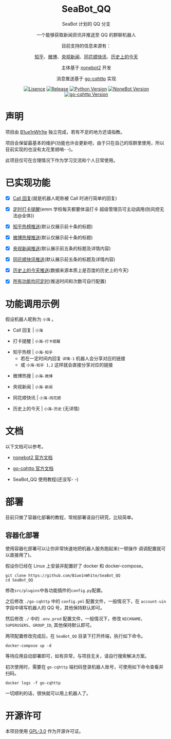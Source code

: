 <div align="center">

# SeaBot_QQ

SeaBot 计划的 QQ 分支

一个能够获取新闻资讯并推送至 QQ 的群聊机器人

目前支持的信息来源有：

[知乎](https://www.zhihu.com/)、[微博](https://weibo.com/)、[央视新闻](https://news.cctv.com/)、[同花顺快讯](https://news.10jqka.com.cn/realtimenews.html)、[历史上的今天](https://baike.baidu.com/calendar/)

主体基于 [nonebot2](https://github.com/nonebot/nonebot2) 开发

消息推送基于 [go-cqhttp](https://github.com/Mrs4s/go-cqhttp) 实现

[![Lisence](https://img.shields.io/github/license/B1ue1nWh1te/SeaBot_QQ)](https://github.com/B1ue1nWh1te/SeaBot_QQ/blob/main/LICENSE)
[![Release](https://img.shields.io/github/v/release/B1ue1nWh1te/SeaBot_QQ?include_prereleases)](https://github.com/B1ue1nWh1te/SeaBot_QQ/releases/)
[![Python Version](https://img.shields.io/badge/python-3.7+-blue)](https://www.python.org/)
[![NoneBot Version](https://img.shields.io/badge/nonebot2-red)](https://github.com/nonebot/nonebot2)
[![go-cqhttp Version](https://img.shields.io/badge/gocqhttp-purple)](https://github.com/Mrs4s/go-cqhttp)

</div>

# 声明

项目由 [B1ue1nWh1te](https://github.com/B1ue1nWh1te) 独立完成，若有不足的地方还请指教。

项目会保留最基本的维护(功能也许会更新吧，由于只在自己的班群里使用，所以目前实现的也没有太花里胡哨- -)。

此项目仅可在合理情况下作为学习交流和个人日常使用。

# 已实现功能

- [x] [Call 回复](https://github.com/B1ue1nWh1te/SeaBot_QQ/tree/main/src/plugins/chat)(就是机器人昵称被 Call 时进行简单的回复)

- [x] [定时打卡提醒](https://github.com/B1ue1nWh1te/SeaBot_QQ/tree/main/src/plugins/clockin)(emm 学校每天都要体温打卡 超级管理员可主动调用(防风控无法@全体))

- [x] [知乎热榜推送](https://github.com/B1ue1nWh1te/SeaBot_QQ/tree/main/src/plugins/news)(默认仅展示前十条的标题)

- [x] [微博热搜推送](https://github.com/B1ue1nWh1te/SeaBot_QQ/tree/main/src/plugins/news)(默认仅展示前十条的标题)

- [x] [央视新闻推送](https://github.com/B1ue1nWh1te/SeaBot_QQ/tree/main/src/plugins/news)(默认展示前五条的标题及详情内容)

- [x] [同花顺快讯推送](https://github.com/B1ue1nWh1te/SeaBot_QQ/tree/main/src/plugins/news)(默认展示前五条的标题及详情内容)

- [x] [历史上的今天推送](https://github.com/B1ue1nWh1te/SeaBot_QQ/tree/main/src/plugins/todaybefore)(数据来源本质上是百度的历史上的今天)

- [x] [所有功能均可定时](https://github.com/B1ue1nWh1te/SeaBot_QQ/tree/main/src/plugins)(推送时间和次数可自行配置)

# 功能调用示例

假设机器人昵称为 `小海` 。

- Call 回复 | `小海`

- 打卡提醒 | `小海-打卡提醒`

* 知乎热榜 | `小海-知乎`
  - 若在一定时间内回复 `详情-1` 机器人会分享对应的链接
  - 或 `小海-知乎 1,2` 这样就会直接分享对应的链接

- 微博热搜 | `小海-微博`

- 央视新闻 | `小海-新闻`

- 同花顺快讯 | `小海-同花顺`

- 历史上的今天 | `小海-历史` (无详情)

# 文档

以下文档可以参考。

- [nonebot2 官方文档](https://v2.nonebot.dev/guide/)

- [go-cqhttp 官方文档](https://docs.go-cqhttp.org/guide/)

- SeaBot_QQ 使用教程(还没写- -)

# 部署

目前只做了容器化部署的教程，常规部署请自行研究，比较简单。

## 容器化部署

使用容器化部署可以让你非常快速地把机器人服务跑起来(一顿操作 调调配置就可以直接用了)。

假设你已经在 Linux 上安装并配置好了 docker 和 docker-compose。

```shell
git clone https://github.com/B1ue1nWh1te/SeaBot_QQ
cd SeaBot_QQ
```

修改`src/plugins`中各功能插件的`config.py`配置。

之后修改 `./go-cqhttp` 中的 `config.yml` 配置文件，一般情况下，在 `account-uin` 字段中填写机器人的 QQ 号，其他保持默认即可。

然后修改 `./` 中的 `.env.prod` 配置文件，一般情况下，修改 `NICKNAME`、`SUPERUSERS`、`GROUP_ID`, 其他保持默认即可。

两项配置修改完成后，在 `SeaBot_QQ` 目录下打开终端，执行如下命令。

```shell
docker-compose up -d
```

等待应用自动部署即可，如有异常，与项目无关，请自行搜索解决方案。

初次使用时，需要在 `go-cqhttp` 端扫码登录机器人账号，可使用如下命令查看并扫码。

```shell
docker logs -f go-cqhttp
```

一切顺利的话，很快就可以用上机器人了。

# 开源许可

本项目使用 [GPL-3.0](https://choosealicense.com/licenses/gpl-3.0/) 作为开源许可证。
